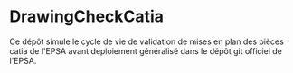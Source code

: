 DrawingCheckCatia
=================

Ce dépôt simule le cycle de vie de validation de mises en plan des 
pièces catia de l'EPSA avant deploiement généralisé dans le dépôt git
officiel de l'EPSA.